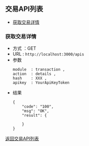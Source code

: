 
## 交易API列表
- [获取交易详情](#获取交易详情)

### 获取交易详情

- 方式 ：GET
- URL : `http://localhost:3000/apis`
- 参数
    ```
    module  : transaction ,
    action  : details ,
    hash    : XXX ,
    apikey  : YourApiKeyToken
    ```
- 结果
    ```
    {
        "code": "100",
        "msg": "OK",
        "result": {

        }
    }
    ```

[返回交易API列表](#交易API列表)